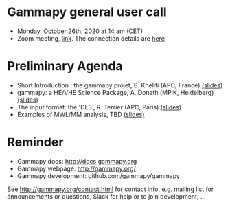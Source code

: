 # Gammapy general user call

* Monday, October 26th, 2020 at 14 am (CET)
* Zoom meeting, [link](https://u-paris.zoom.us/j/83332697370?pwd=OWZTdmhZdktEMnZtNEhjOXQ3RmFEQT09). The connection details are [here](ConnectionDetails.txt)

# Preliminary Agenda

* Short Introduction : the gammapy projet, B. Khelifi (APC, France) [(slides)]()
* gammapy: a HE/VHE Science Package, A. Donath (MPIK, Heidelberg) [(slides)]()
* The input format: the 'DL3', R. Terrier (APC, Paris) [(slides)]()
* Examples of MWL/MM analysis, TBD [(slides)]()

# Reminder

* Gammapy docs: http://docs.gammapy.org
* Gammapy webpage: http://gammapy.org/
* Gammapy development: github.com/gammapy/gammapy

See http://gammapy.org/contact.html for contact info, e.g. mailing list
for announcements or questions, Slack for help or to join development, ...
